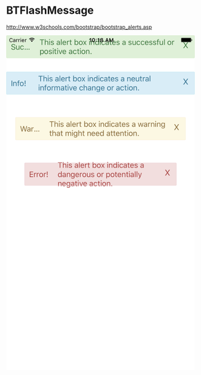 # BTFlashMessage
http://www.w3schools.com/bootstrap/bootstrap_alerts.asp

![Screenshot](screentshot.png "Demo Screen")
